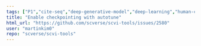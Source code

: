 ```yaml
---
tags: ["P1","cite-seq","deep-generative-model","deep-learning","human-cell-atlas","scrna-seq","scverse","single-cell-genomics","single-cell-rna-seq","variational-autoencoder","variational-bayes"]
title: "Enable checkpointing with autotune"
html_url: "https://github.com/scverse/scvi-tools/issues/2580"
user: "martinkim0"
repo: "scverse/scvi-tools"
---
```


